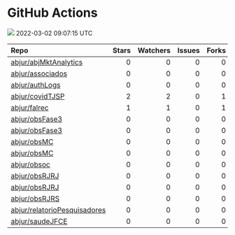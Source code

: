 GitHub Actions
================

![](https://github.com/abjur/abjStatus/workflows/Render%20Status/badge.svg)
2022-03-02 09:07:15 UTC

| Repo                                                                            |  Stars|  Watchers|  Issues|  Forks| Status                                                                                                                                                          | Commit                                                                                                                                                      |
|:--------------------------------------------------------------------------------|------:|---------:|-------:|------:|:----------------------------------------------------------------------------------------------------------------------------------------------------------------|:------------------------------------------------------------------------------------------------------------------------------------------------------------|
| [abjur/abjMktAnalytics](https://github.com/abjur/abjMktAnalytics)               |      0|         0|       0|      0| [![](https://github.com/abjur/abjMktAnalytics/workflows/update-readme/badge.svg)](https://github.com/abjur/abjMktAnalytics/actions/runs/1905512477)             | <a href="https://github.com/abjur/abjMktAnalytics/commit/619d6760108994e1ced020ff0579d3c5a5dcd7f3" title="Update data">619d67</a>                           |
| [abjur/associados](https://github.com/abjur/associados)                         |      0|         0|       0|      0| [![](https://github.com/abjur/associados/workflows/deploy/badge.svg)](https://github.com/abjur/associados/actions/runs/1778412191)                              | <a href="https://github.com/abjur/associados/commit/7a93c265481dc136c0a9bd0f2c9efe84f5c31606" title="Update update-app.yaml">7a93c2</a>                     |
| [abjur/authLogs](https://github.com/abjur/authLogs)                             |      0|         0|       0|      0| [![](https://github.com/abjur/authLogs/workflows/update/badge.svg)](https://github.com/abjur/authLogs/actions/runs/1919862401)                                  | <a href="https://github.com/abjur/authLogs/commit/16aa79172557f2320e9ae72d5cfae4d8b31b0aa5" title="Update data">16aa79</a>                                  |
| [abjur/covidTJSP](https://github.com/abjur/covidTJSP)                           |      2|         2|       0|      1| [![](https://github.com/abjur/covidTJSP/workflows/update-data/badge.svg)](https://github.com/abjur/covidTJSP/actions/runs/1920544115)                           | <a href="https://github.com/abjur/covidTJSP/commit/c5db4e38b33e243c6a4b999503abf9dc3ca7d1fe" title="Update data">c5db4e</a>                                 |
| [abjur/falrec](https://github.com/abjur/falrec)                                 |      1|         1|       0|      1| [![](https://github.com/abjur/falrec/workflows/update-data/badge.svg)](https://github.com/abjur/falrec/actions/runs/1905269412)                                 | <a href="https://github.com/abjur/falrec/commit/76a25e1963be754651e8a3cd0ca4fce2677ddc87" title="Update data">76a25e</a>                                    |
| [abjur/obsFase3](https://github.com/abjur/obsFase3)                             |      0|         0|       0|      0| [![](https://github.com/abjur/obsFase3/workflows/deploy/badge.svg)](https://github.com/abjur/obsFase3/actions/runs/1883264423)                                  | <a href="https://github.com/abjur/obsFase3/commit/222bd26a2bfc8a1660440e4c35c19f8f535c6753" title="alteração texto sobre decretação e avaliação">222bd2</a> |
| [abjur/obsFase3](https://github.com/abjur/obsFase3)                             |      0|         0|       0|      0| [![](https://github.com/abjur/obsFase3/workflows/update-data/badge.svg)](https://github.com/abjur/obsFase3/actions/runs/1905035082)                             | <a href="https://github.com/abjur/obsFase3/commit/222bd26a2bfc8a1660440e4c35c19f8f535c6753" title="alteração texto sobre decretação e avaliação">222bd2</a> |
| [abjur/obsMC](https://github.com/abjur/obsMC)                                   |      0|         0|       0|      0| [![](https://github.com/abjur/obsMC/workflows/deploy/badge.svg)](https://github.com/abjur/obsMC/actions/runs/1900060261)                                        | <a href="https://github.com/abjur/obsMC/commit/e9bd52992043dc41d3460c3f5997d3df05986815" title="Ajustes no update-data">e9bd52</a>                          |
| [abjur/obsMC](https://github.com/abjur/obsMC)                                   |      0|         0|       0|      0| [![](https://github.com/abjur/obsMC/workflows/update-data/badge.svg)](https://github.com/abjur/obsMC/actions/runs/1914284217)                                   | <a href="https://github.com/abjur/obsMC/commit/e9bd52992043dc41d3460c3f5997d3df05986815" title="Ajustes no update-data">e9bd52</a>                          |
| [abjur/obsoc](https://github.com/abjur/obsoc)                                   |      0|         0|       0|      0| [![](https://github.com/abjur/obsoc/workflows/deploy/badge.svg)](https://github.com/abjur/obsoc/actions/runs/1900660306)                                        | <a href="https://github.com/abjur/obsoc/commit/f54f9255a787c225ef2fdbc1afc5ed98b98690aa" title="ajustes no update-data">f54f92</a>                          |
| [abjur/obsRJRJ](https://github.com/abjur/obsRJRJ)                               |      0|         0|       0|      0| [![](https://github.com/abjur/obsRJRJ/workflows/deploy/badge.svg)](https://github.com/abjur/obsRJRJ/actions/runs/1900016949)                                    | <a href="https://github.com/abjur/obsRJRJ/commit/94ff1074c0ab4738b1e3d5a0198471e1cfe5e43a" title="Ajusta update-data">94ff10</a>                            |
| [abjur/obsRJRJ](https://github.com/abjur/obsRJRJ)                               |      0|         0|       0|      0| [![](https://github.com/abjur/obsRJRJ/workflows/update-data/badge.svg)](https://github.com/abjur/obsRJRJ/actions/runs/1779159302)                               | <a href="https://github.com/abjur/obsRJRJ/commit/137aa0a857aa44233e5d29d76a355a207eaf30a7" title="Update update-data.yaml">137aa0</a>                       |
| [abjur/obsRJRS](https://github.com/abjur/obsRJRS)                               |      0|         0|       0|      0| [![](https://github.com/abjur/obsRJRS/workflows/deploy/badge.svg)](https://github.com/abjur/obsRJRS/actions/runs/1831313776)                                    | <a href="https://github.com/abjur/obsRJRS/commit/de577944952f2b64bc58021d073c201077602e1b" title="tirar o captcha">de5779</a>                               |
| [abjur/relatorioPesquisadores](https://github.com/abjur/relatorioPesquisadores) |      0|         0|       0|      0| [![](https://github.com/abjur/relatorioPesquisadores/workflows/update-data/badge.svg)](https://github.com/abjur/relatorioPesquisadores/actions/runs/1909092252) | <a href="https://github.com/abjur/relatorioPesquisadores/commit/17fb5b8ff8420efa97197b4f8f579b2e5ce40c45" title="Update data">17fb5b</a>                    |
| [abjur/saudeJFCE](https://github.com/abjur/saudeJFCE)                           |      0|         0|       0|      0| [![](https://github.com/abjur/saudeJFCE/workflows/deploy/badge.svg)](https://github.com/abjur/saudeJFCE/actions/runs/1895727235)                                | <a href="https://github.com/abjur/saudeJFCE/commit/3645a0724274b81d9d8f5e78edf3cfa055cb55c0" title="Aciona o abjDash no lugar correto">3645a0</a>           |
